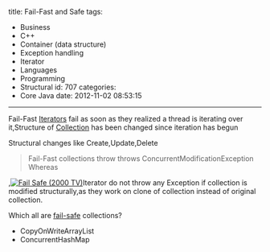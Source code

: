 title: Fail-Fast and Safe
tags:
  - Business
  - C++
  - Container (data structure)
  - Exception handling
  - Iterator
  - Languages
  - Programming
  - Structural
id: 707
categories:
  - Core Java
date: 2012-11-02 08:53:15
---

Fail-Fast [Iterators](http://en.wikipedia.org/wiki/Iterator "Iterator") fail as soon as they realized a thread is iterating over it,Structure of [Collection](http://en.wikipedia.org/wiki/Container_%28data_structure%29 "Container (data structure)") has been changed since iteration has begun

Structural changes like Create,Update,Delete
> <span>Fail-Fast collections throw throws <span>ConcurrentModificationException</span></span>
Whereas

,[![Fail Safe (2000 TV)](http://upload.wikimedia.org/wikipedia/en/thumb/c/c1/Failsafe2000.JPG/75px-Failsafe2000.JPG "Fail Safe (2000 TV)")](http://en.wikipedia.org/wiki/File:Failsafe2000.JPG)Iterator do not throw any Exception if collection is modified structurally,as they work on clone of collection instead of original collection.

Which all are [fail-safe](http://en.wikipedia.org/wiki/Fail-safe "Fail-safe") collections?

*   <span><span>CopyOnWriteArrayList</span></span>
*   ConcurrentHashMap